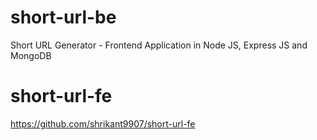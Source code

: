 # short-url-be
Short URL Generator - Frontend Application in Node JS, Express JS and MongoDB

# short-url-fe 
https://github.com/shrikant9907/short-url-fe
